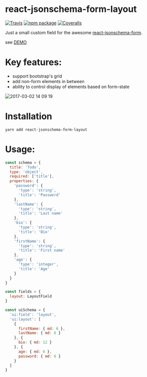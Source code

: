 # react-jsonschema-form-layout

[![Travis][build-badge]][build]
[![npm package][npm-badge]][npm]
[![Coveralls][coveralls-badge]][coveralls]

Just a small custom field for the awesome [react-jsonschema-form](https://github.com/mozilla-services/react-jsonschema-form).

see [DEMO](https://audibene-labs.github.io/react-jsonschema-form-layout/demo/dist/index.html)

# Key features:

* support bootstrap's grid
* add non-form elements in between
* ability to control display of elements based on form-state

[build-badge]: https://img.shields.io/travis/audibene-labs/react-jsonschema-form-layout/master.png?style=flat-square
[build]: https://travis-ci.org/audibene-labs/react-jsonschema-form-layout

[npm-badge]: https://img.shields.io/npm/v/npm-package.png?style=flat-square
[npm]: https://www.npmjs.org/package/react-jsonschema-form-layout

[coveralls-badge]: https://img.shields.io/coveralls/audibene-labs/react-jsonschema-form-layout/master.png?style=flat-square
[coveralls]: https://coveralls.io/github/audibene-labs/react-jsonschema-form-layout


![2017-03-02 14 09 19](https://cloud.githubusercontent.com/assets/179281/23513296/ce427434-ff63-11e6-8cfd-d3d3ae8467bd.gif)


# Installation

```
yarn add react-jsonschema-form-layout
```

# Usage:

```javascript
const schema = {
  title: 'Todo',
  type: 'object',
  required: ['title'],
  properties: {
    'password': {
      'type': 'string',
      'title': 'Password'
    },
    'lastName': {
      'type': 'string',
      'title': 'Last name'
    },
    'bio': {
      'type': 'string',
      'title': 'Bio'
    },
    'firstName': {
      'type': 'string',
      'title': 'First name'
    },
    'age': {
      'type': 'integer',
      'title': 'Age'
    }
  }
}

const fields = {
  layout: LayoutField
}

const uiSchema = {
  'ui:field': 'layout',
  'ui:layout': [
    {
      firstName: { md: 6 },
      lastName: { md: 6 }
    }, {
      bio: { md: 12 }
    }, {
      age: { md: 6 },
      password: { md: 6 }
    }
  ]
}
```
